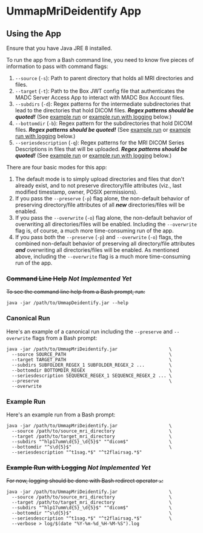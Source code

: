 # UmmapMriDeidentify App

## Using the App

Ensure that you have Java JRE 8 installed.

To run the app from a Bash command line, you need to know five pieces of information to pass with command flags:

1. `--source` (`-s`): Path to parent directory that holds all MRI directories and files.
2. `--target` (`-t`): Path to the Box JWT config file that authenticates the MADC Server Access App to interact with MADC Box Account files.
3. `--subdirs` (`-d`): Regex patterns for the intermediate subdirectories that lead to the directories that hold DICOM files. _**Regex patterns should be quoted!**_ (See [example run](https://gitlab.com/ldnicolasmay/ummapmrideidentify/#example-run) or [example run with logging](https://gitlab.com/ldnicolasmay/ummapmrideidentify/#example-run-with-logging) below.)
4. `--bottomdir` (`-b`): Regex pattern for the subdirectories that hold DICOM files. _**Regex patterns should be quoted!**_ (See [example run](https://gitlab.com/ldnicolasmay/ummapmrideidentify/#example-run) or [example run with logging](https://gitlab.com/ldnicolasmay/ummapmrideidentify/#example-run-with-logging) below.)
5. `--seriesdescription` (`-q`): Regex patterns for the MRI DICOM Series Descriptions in files that will be uploaded. _**Regex patterns should be quoted!**_ (See [example run](https://gitlab.com/ldnicolasmay/ummapmrideidentify/#example-run) or [example run with logging](https://gitlab.com/ldnicolasmay/ummapmrideidentify/#example-run-with-logging) below.)

There are four basic modes for this app:

1. The default mode is to simply upload directories and files that don't already exist, and to not preserve directory/file attributes (viz., last modified timestamp, owner, POSIX permissions).
2. If you pass the `--preserve` (`-p`) flag alone, the non-default behavior of preserving directory/file attributes of all _**new**_ directories/files will be enabled.
3. If you pass the `--overwrite` (`-o`) flag alone, the non-default behavior of overwriting all directories/files will be enabled. Including the `--overwrite` flag is, of course, a much more time-consuming run of the app.
4. If you pass both the `--preserve` (`-p`) and `--overwrite` (`-o`) flags, the combined non-default behavior of preserving all directory/file attributes _**and**_ overwriting all directories/files will be enabled. As mentioned above, including the `--overwrite` flag is a much more time-consuming run of the app.


### ~~Command Line Help~~ _**Not Implemented Yet**_

~~To see the command line help from a Bash prompt, run:~~

```
java -jar /path/to/UmmapDeidentify.jar --help
```

### Canonical Run

Here's an example of a canonical run including the `--preserve` and `--overwrite` flags from a Bash prompt:

```
java -jar /path/to/UmmapMriDeidentify.jar                   \
  --source SOURCE_PATH                                      \
  --target TARGET_PATH                                      \
  --subdirs SUBFOLDER_REGEX_1 SUBFOLDER_REGEX_2 ...         \
  --bottomdir BOTTOMDIR_REGEX                               \
  --seriesdescription SEQUENCE_REGEX_1 SEQUENCE_REGEX_2 ... \
  --preserve                                                \
  --overwrite
```

### Example Run

Here's an example run from a Bash prompt:

```
java -jar /path/to/UmmapMriDeidentify.jar                   \
  --source /path/to/source_mri_directory                    \
  --target /path/to/target_mri_directory                    \
  --subdirs "^hlp17umm\d{5}_\d{5}$" "^dicom$"               \
  --bottomdir "^s\d{5}$"                                    \
  --seriesdescription "^t1sag.*$" "^t2flairsag.*$" 
```

### ~~Example Run with Logging~~ _**Not Implemented Yet**_

~~For now, logging should be done with Bash redirect operator `>`:~~

```
java -jar /path/to/UmmapMriDeidentify.jar                   \
  --source /path/to/source_mri_directory                    \
  --target /path/to/target_mri_directory                    \
  --subdirs "^hlp17umm\d{5}_\d{5}$" "^dicom$"               \
  --bottomdir "^s\d{5}$"                                    \
  --seriesdescription "^t1sag.*$" "^t2flairsag.*$"          \
  --verbose > log/$(date "%Y-%m-%d_%H-%M-%S").log
```
